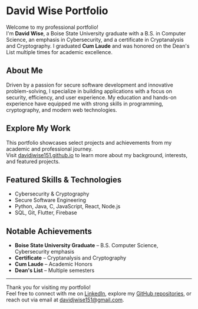 # David Wise Portfolio

Welcome to my professional portfolio!  
I'm **David Wise**, a Boise State University graduate with a B.S. in Computer Science, an emphasis in Cybersecurity, and a certificate in Cryptanalysis and Cryptography. I graduated **Cum Laude** and was honored on the Dean's List multiple times for academic excellence.

## About Me

Driven by a passion for secure software development and innovative problem-solving, I specialize in building applications with a focus on security, efficiency, and user experience. My education and hands-on experience have equipped me with strong skills in programming, cryptography, and modern web technologies.

## Explore My Work

This portfolio showcases select projects and achievements from my academic and professional journey.  
Visit [davidjwise151.github.io](https://davidjwise151.github.io/) to learn more about my background, interests, and featured projects.

## Featured Skills & Technologies

- Cybersecurity & Cryptography
- Secure Software Engineering
- Python, Java, C, JavaScript, React, Node.js
- SQL, Git, Flutter, Firebase

## Notable Achievements

- **Boise State University Graduate** – B.S. Computer Science, Cybersecurity emphasis
- **Certificate** – Cryptanalysis and Cryptography
- **Cum Laude** – Academic Honors
- **Dean's List** – Multiple semesters

---

Thank you for visiting my portfolio!  
Feel free to connect with me on [LinkedIn](https://linkedin.com/in/davidjwise151), explore my [GitHub repositories](https://github.com/davidjwise151), or reach out via email at [davidjwise151@gmail.com](mailto:davidjwise151@gmail.com).
